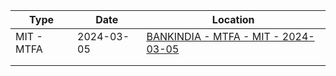 | Type       | Date       | Location                                                                                       |
| ---------- | ---------- | ---------------------------------------------------------------------------------------------- |
| MIT - MTFA | 2024-03-05 | [BANKINDIA - MTFA - MIT - 2024-03-05](mtfa/BANKINDIA%20-%20MTFA%20-%20MIT%20-%202024-03-05.md) |
|            |            |                                                                                                |
|            |            |                                                                                                |
